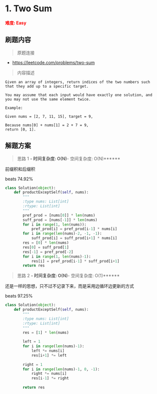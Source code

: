 # 1. Two Sum

**<font color=red>难度: Easy</font>**

## 刷题内容

> 原题连接

* https://leetcode.com/problems/two-sum

> 内容描述

```
Given an array of integers, return indices of the two numbers such that they add up to a specific target.

You may assume that each input would have exactly one solution, and you may not use the same element twice.

Example:

Given nums = [2, 7, 11, 15], target = 9,

Because nums[0] + nums[1] = 2 + 7 = 9,
return [0, 1].
```

## 解题方案

> 思路 1
******- 时间复杂度: O(N)******- 空间复杂度: O(N)******

前缀积和后缀积

beats 74.92%

```python
class Solution(object):
    def productExceptSelf(self, nums):
        """
        :type nums: List[int]
        :rtype: List[int]
        """
        pref_prod = [nums[0]] * len(nums)
        suff_prod = [nums[-1]] * len(nums)
        for i in range(1, len(nums)):
            pref_prod[i] = pref_prod[i-1] * nums[i]
        for i in range(len(nums)-2, -1, -1):
            suff_prod[i] = suff_prod[i+1] * nums[i]
        res = [0] * len(nums)
        res[0] = suff_prod[1]
        res[-1] = pref_prod[-2]
        for i in range(1, len(nums)-1):
            res[i] = pref_prod[i-1] * suff_prod[i+1]
        return res
```


> 思路 2
******- 时间复杂度: O(N)******- 空间复杂度: O(1)******

还是一样的思想，只不过不记录下来，而是采用边循环边更新的方式

beats 97.25%


```python
class Solution(object):
    def productExceptSelf(self, nums):
        """
        :type nums: List[int]
        :rtype: List[int]
        """
        res = [1] * len(nums)
        
        left = 1
        for i in range(len(nums)-1):
            left *= nums[i]
            res[i+1] *= left
            
        right = 1
        for i in range(len(nums)-1, 0, -1):
            right *= nums[i]
            res[i-1] *= right
            
        return res
```
